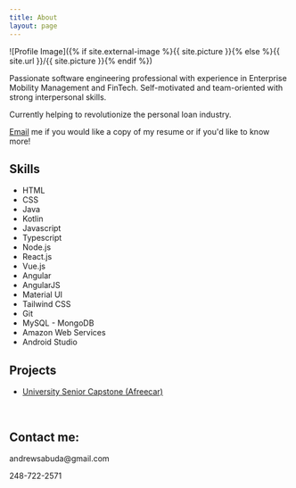 ```yaml
---
title: About
layout: page
---
```

![Profile Image]({% if site.external-image %}{{ site.picture }}{% else %}{{ site.url }}/{{ site.picture }}{% endif %})

<p>Passionate software engineering professional with experience in Enterprise Mobility
Management and FinTech. Self-motivated and team-oriented with strong interpersonal skills.</p>

<p>Currently helping to revolutionize the personal loan industry.</p>

<p><a class="link" href="mailto:andrewsabuda@gmail.com"  rel="noopener">Email</a> me if you would like a copy of my resume or if you'd like to know more!
</p>

<h2>Skills</h2>

<ul class="skill-list">
	<li>HTML</li>
	<li>CSS</li>
	<li>Java</li>
	<li>Kotlin</li>
	<li>Javascript</li>
	<li>Typescript</li>
	<li>Node.js</li>
	<li>React.js</li>
	<li>Vue.js</li>
	<li>Angular</li>
	<li>AngularJS</li>
	<li>Material UI</li>
	<li>Tailwind CSS</li>
	<li>Git</li>
	<li>MySQL - MongoDB</li>
	<li>Amazon Web Services</li>
	<li>Android Studio</li>
</ul>

<h2>Projects</h2>

<ul>
	<li><a href="https://github.com/andrewsabuda/AFreeCar">University Senior Capstone (Afreecar)</a></li>
</ul>

<br>

<h2>Contact me:</h2>

<p>andrewsabuda@gmail.com</p>
<p>248-722-2571</p>
